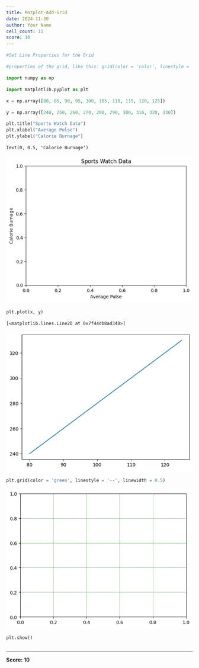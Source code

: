 ```yaml
---
title: Matplot-Add-Grid
date: 2024-11-30
author: Your Name
cell_count: 11
score: 10
---
```


```python
#Set Line Properties for the Grid
```


```python
#properties of the grid, like this: grid(color = 'color', linestyle = 'linestyle', linewidth = number).
```


```python
import numpy as np
```


```python
import matplotlib.pyplot as plt
```


```python
x = np.array([80, 85, 90, 95, 100, 105, 110, 115, 120, 125])
```


```python
y = np.array([240, 250, 260, 270, 280, 290, 300, 310, 320, 330])
```


```python
plt.title("Sports Watch Data")
plt.xlabel("Average Pulse")
plt.ylabel("Calorie Burnage")
```




    Text(0, 0.5, 'Calorie Burnage')




    
![png](matplot-add-grid_files/matplot-add-grid_6_1.png)
    



```python
plt.plot(x, y)
```




    [<matplotlib.lines.Line2D at 0x7f44db8ad340>]




    
![png](matplot-add-grid_files/matplot-add-grid_7_1.png)
    



```python
plt.grid(color = 'green', linestyle = '--', linewidth = 0.5)
```


    
![png](matplot-add-grid_files/matplot-add-grid_8_0.png)
    



```python
plt.show()
```


```python

```


---
**Score: 10**
